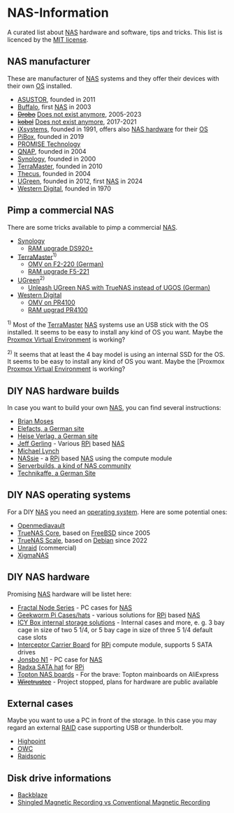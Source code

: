 # NAS-Information

A curated list about [NAS][nas] hardware and software, tips and tricks. This list is licenced by the [MIT license][mit_license].

## NAS manufacturer

These are manufacturer of [NAS][nas] systems and they offer their devices with their own [OS][operating_system] installed.

- [ASUSTOR][asustor], founded in 2011
- [Buffalo][buffalo], first [NAS][nas] in 2003
- ~~[Drobo][drobo]~~ [Does not exist anymore][ex_drobo], 2005-2023
- ~~[kobol][kobol]~~ [Does not exist anymore][ex_kobol], 2017-2021
- [iXsystems][ixsystems], founded in 1991, offers also [NAS hardware][ixsystems_hardware] for their [OS][ixsystems]
- [PiBox][pibox], founded in 2019
- [PROMISE Technology][promise]
- [QNAP][qnap], founded in 2004
- [Synology][synology], founded in 2000
- [TerraMaster][terra_master], founded in 2010
- [Thecus][thecus], founded in 2004
- [UGreen][ugreen], founded in 2012, first [NAS][nas] in 2024
- [Western Digital][western_digital], founded in 1970

## Pimp a commercial NAS

There are some tricks available to pimp a commercial [NAS][nas].

- [Synology][synology]
  - [RAM upgrade DS920+][synology_ds920p_ram]
- [TerraMaster][terra_master]<sup>1)</sup>
  - [OMV on F2-220 (German)][terra_master_f2_220_omv]
  - [RAM upgrade F5-221][terra_master_f5_221_ram]
- [UGreen][ugreen]<sup>2)</sup>
  - [Unleash UGreen NAS with TrueNAS instead of UGOS (German)][ugreen_truenas]
- [Western Digital][western_digital]
  - [OMV on PR4100][western_digital_pr4100_omv]
  - [RAM upgrad PR4100][western_digital_pr4100_ram]

<sup>1)</sup> Most of the [TerraMaster][terra_master] [NAS][nas] systems use an USB stick with the OS installed. It seems to be easy to install any kind of OS you want. Maybe the [Proxmox Virtual Environment][proxmox] is working?

<sup>2)</sup> It seems that at least the 4 bay model is using an internal SSD for the OS. It seems to be easy to install any kind of OS you want. Maybe the [Proxmox [Proxmox Virtual Environment][proxmox] is working?

## DIY NAS hardware builds

In case you want to build your own [NAS][nas], you can find several instructions:

- [Brian Moses][brian_moses]
- [Elefacts, a German site][elefacts]
- [Heise Verlag, a German site][heise_nas]
- [Jeff Gerling][jeff_gerling] - Various [RPi][raspberry_pi] based [NAS][nas]
- [Michael Lynch][michael_lynch]
- [NASsie][diy_nas_nassie] - a [RPi][raspberry_pi] based [NAS][nas] using the compute module
- [Serverbuilds, a kind of NAS community][server_builds]
- [Technikaffe, a German Site][technikaffe]

## DIY NAS operating systems

For a DIY [NAS][nas] you need an [operating system][operating_system]. Here are some potential ones:

- [Openmediavault][omv]
- [TrueNAS Core][truenas_core], based on [FreeBSD][freebsd] since 2005
- [TrueNAS Scale][truenas_scale], based on [Debian][debian] since 2022
- [Unraid][unraid] (commercial)
- [XigmaNAS][xigmanas]

## DIY NAS hardware

Promising [NAS][nas] hardware will be listet here:

- [Fractal Node Series][case_fractal_node] - PC cases for [NAS][nas]
- [Geekworm Pi Cases/hats][geekworm_rpi_nas] - various solutions for [RPi][raspberry_pi] based [NAS][nas]
- [ICY Box internal storage solutions][icybox_internal_storage] - Internal cases and more, e. g. 3 bay cage in size of two 5 1/4, or 5 bay cage in size of three 5 1/4 default case slots
- [Interceptor Carrier Board][axzez_interceptor] for [RPi][raspberry_pi] compute module, supports 5 SATA drives
- [Jonsbo N1][case_jonsbo_n1] - PC case for [NAS][nas]
- [Radxa SATA hat][radxa sata hat] for [RPi][raspberry_pi]
- [Topton NAS boards][ae_topton] - For the brave: Topton mainboards on AliExpress
- ~~[Wiretrustee][ex_wiretrustee]~~ - Project stopped, plans for hardware are public available

## External cases

Maybe you want to use a PC in front of the storage. In this case you may regard an external [RAID][raid] case supporting USB or thunderbolt.

- [Highpoint][highpoint]
- [OWC][owc]
- [Raidsonic][raidsonic]

## Disk drive informations

- [Backblaze][backblaze]
- [Shingled Magnetic Recording vs Conventional Magnetic Recording][smr_vs_cmr]

[ae_topton]: https://www.aliexpress.com/w/wholesale-topton-nas-board.html?spm=a2g0o.home.search.0
[asustor]: https://www.asustor.com/en/about/about_asustor
[axzez_interceptor]: https://www.axzez.com/axzez-circuit-boards
[backblaze]: https://www.backblaze.com/b2/hard-drive-test-data.html
[brian_moses]: https://blog.briancmoses.com/categories/diy-nas/
[buffalo]: https://www.buffalo-technology.com
[case_fractal_node]: https://www.fractal-design.com/de/products/cases/node/
[case_jonsbo_n1]: https://www.jonsbo.com/en/products/N1.html
[debian]: https://www.debian.org
[diy_nas_nassie]: https://github.com/CyberLeader3000/NASsie
[drobo]: https://www.drobo.com
[elefacts]: https://www.elefacts.de/kategorie-nas_hardware-1
[ex_drobo]: https://en.wikipedia.org/wiki/Drobo
[ex_kobol]: https://blog.kobol.io/2021/08/25/we-are-pulling-the-plug/
[ex_wiretrustee]: https://github.com/wiretrustee/cm4-sata-board
[freebsd]: https://www.freebsd.org
[geekworm_rpi_nas]: https://geekworm.com/search?type=product&q=NAS
[heise_nas]: https://www.heise.de/preisvergleich/?cat=WL-1682454&hocid=ct
[highpoint]: https://www.highpoint-tech.com/raid-storage-enclosures
[icybox_internal_storage]: https://dev.icybox.de/products/interne_speicherloesungen
[ixsystems]: https://www.truenas.com/
[ixsystems_hardware]: https://www.truenas.com/truenas-mini/
[ixsystems_truenas]: https://www.truenas.com/software-status/
[jeff_gerling]: https://www.jeffgeerling.com
[kobol]: https://kobol.io/
[michael_lynch]: https://mtlynch.io/building-a-vm-homelab/
[mit_license]: ./LICENSE
[nas]: https://en.wikipedia.org/wiki/Network-attached_storage
[omv]: https://www.openmediavault.org
[operating_system]: https://en.wikipedia.org/wiki/Operating_system
[owc]: https://www.owc.com
[pibox]: https://pibox.io
[promise]: https://www.promise.com/
[proxmox]: https://www.proxmox.com/en/
[qnap]: https://www.qnap.com
[radxa sata hat]: https://radxa.com/products/accessories/penta-sata-hat/
[raid]: https://en.wikipedia.org/wiki/RAID
[raidsonic]: https://icybox.de/en/product-list.php?id=1
[raspberry_pi]: https://www.raspberrypi.com/
[server_builds]: https://www.serverbuilds.net
[smr_vs_cmr]: https://www.elefacts.de/test-160-nas_festplatten_mit_smr_oder_cmr_ein_ueberblick_im_jahr_2021
[synology]: https://www.synology.com
[synology_ds920p_ram]: https://www.youtube.com/watch?v=3Ls5E5uTzVU
[technikaffe]: https://www.technikaffe.de/nas-eigenbau/
[terra_master]: https://www.terra-master.com
[terra_master_f2_220_omv]: https://www.bachmann-lan.de/terramaster-f2-220-nas-mit-openmediavault/
[terra_master_f5_221_ram]: https://www.youtube.com/watch?v=hk_wPRqOSKE
[thecus]: https://www.thecus.com
[truenas_core]: https://www.truenas.com/truenas-core/
[truenas_scale]: https://www.truenas.com/download-truenas-scale/
[ugreen]: https://nas.ugreen.com/
[ugreen_truenas]: https://www.youtube.com/watch?v=BWNH_JzMNPc
[unraid]: https://unraid.net
[western_digital]: https://www.westerndigital.com
[western_digital_pr4100_omv]: https://forum.openmediavault.org/index.php?thread/37009-can-i-install-omv-on-a-wd-nas/
[western_digital_pr4100_ram]: https://www.youtube.com/watch?v=rMvw9gGN7dc
[xigmanas]: https://xigmanas.com/xnaswp/

